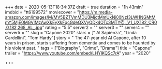 +++
date = 2020-05-13T18:34:37Z
draft = true
duration = "1h 43min"
imdbid = "tt6199572"
moviecover = "https://m.media-amazon.com/images/M/MV5BZTVmMDU3MjctMmUxNi00NzI3LWI1NGMtMmY5MjE0MGVlMzAwXkEyXkFqcGdeQXVyODk4OTc3MTY@._V1_UX182_CR0,0,182,268_AL_.jpg"
rating = "5.5"
server2 = ""
server3 = ""
server4 = ""
server5 = ""
slug = "Capone 2020"
stars = [" Al Sapienza", "Linda Cardellini", "Tom Hardy"]
story = " The 47-year old Al Capone, after 10 years in prison, starts suffering from dementia and comes to be haunted by his violent past. "
tags = ["Biography", "Crime", "Drama"]
title = "Capone"
trailer = "https://www.youtube.com/embed/LHYlKQSc7rA"
year = "2020"

+++
